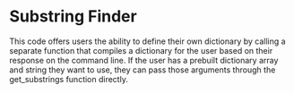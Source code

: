 # Substring Finder

This code offers users the ability to define their own dictionary by calling a separate function that compiles a dictionary for the user based on their response on the command line. If the user has a prebuilt dictionary array and string they want to use, they can pass those arguments through the get_substrings function directly.

